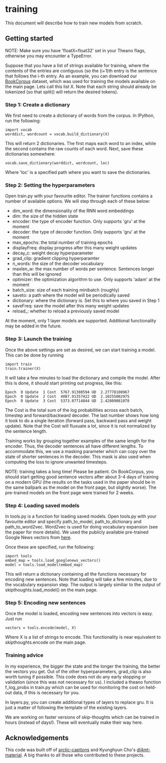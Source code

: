 # training

This document will describe how to train new models from scratch.

## Getting started

NOTE: Make sure you have 'floatX=float32' set in your Theano flags, otherwise you may encounter a TypeError.

Suppose that you have a list of strings available for training, where the contents of the entries are contiguous (so the (i+1)th entry is the sentence that follows the i-th entry. As an example, you can download our [BookCorpus](http://www.cs.toronto.edu/~mbweb/) dataset, which was used for training the models available on the main page. Lets call this list X. Note that each string should already be tokenized (so that split() will return the desired tokens).

### Step 1: Create a dictionary

We first need to create a dictionary of words from the corpus. In IPython, run the following:

    import vocab
    worddict, wordcount = vocab.build_dictionary(X)

This will return 2 dictionaries. The first maps each word to an index, while the second contains the raw counts of each word. Next, save these dictionaries somewhere:

    vocab.save_dictionary(worddict, wordcount, loc)
    
Where 'loc' is a specified path where you want to save the dictionaries.

### Step 2: Setting the hyperparameters

Open train.py with your favourite editor. The trainer functions contains a number of available options. We will step through each of these below:

* dim_word: the dimensionality of the RNN word embeddings
* dim: the size of the hidden state
* encoder: the type of encoder function. Only supports 'gru' at the moment
* decoder: the type of decoder function. Only supports 'gru' at the moment
* max_epochs: the total number of training epochs
* displayFreq: display progress after this many weight updates
* decay_c: weight decay hyperparameter
* grad_clip: gradient clipping hyperparamter
* n_words: the size of the decoder vocabulary
* maxlen_w: the max number of words per sentence. Sentences longer than this will be ignored
* optimizer: the optimization algorithm to use. Only supports 'adam' at the moment
* batch_size: size of each training minibatch (roughly)
* saveto: a path where the model will be periodically saved
* dictionary: where the dictionary is. Set this to where you saved in Step 1
* saveFreq: save the model after this many weight updates
* reload_: whether to reload a previously saved model

At the moment, only 1 layer models are supported. Additional functionality may be added in the future.

### Step 3: Launch the training

Once the above settings are set as desired, we can start training a model. This can be done by running

    import train
    train.trainer(X)

It will take a few minutes to load the dictionary and compile the model. After this is done, it should start printing out progress, like this:

    Epoch  0 Update  1 Cost  5767.91308594 UD  2.27778100967
    Epoch  0 Update  2 Cost  4087.91357422 UD  2.10255002975
    Epoch  0 Update  3 Cost  5373.07714844 UD  2.42809081078
    
The Cost is the total sum of the log probabilities across each batch, timestep and forward/backward decoder. The last number shows how long it took to do a single iteration (forward pass, backward pass and weight update). Note that the Cost will fluxuate a lot, since it is not normalized by the sentence length.

Training works by grouping together examples of the same length for the encoder. Thus, the decoder sentences all have different lengths. To accommodate this, we use a masking parameter which can copy over the state of shorter sentences in the decoder. This mask is also used when computing the loss to ignore unwanted timesteps.

NOTE: training takes a long time! Please be patient. On BookCorpus, you should start getting good sentence vectors after about 3-4 days of training on a modern GPU (the results on the tasks used in the paper should be in the same ballpark as the model on the front page, but slightly worse). The pre-trained models on the front page were trained for 2 weeks.
  
### Step 4: Loading saved models

In tools.py is a function for loading saved models. Open tools.py with your favourite editor and specify path_to_model, path_to_dictionary and path_to_word2vec. Word2vec is used for doing vocabulary expansion (see the paper for more details). We used the publicly available pre-trained Google News vectors from [here](https://code.google.com/p/word2vec/).

Once these are specified, run the following:

    import tools
    embed_map = tools.load_googlenews_vectors()
    model = tools.load_model(embed_map)

This will return a dictionary containing all the functions necessary for encoding new sentences. Note that loading will take a few minutes, due to the vocabulary expansion step. The output is largely similiar to the output of skipthoughts.load_model() on the main page.

### Step 5: Encoding new sentences

Once the model is loaded, encoding new sentences into vectors is easy. Just run

    vectors = tools.encode(model, X)
  
Where X is a list of strings to encode. This functionality is near equivalent to skipthoughts.encode on the main page.

### Training advice

In my experience, the bigger the state and the longer the training, the better the vectors you get. Out of the other hyperparameters, grad_clip is also worth tuning if possible. This code does not do any early stopping or validation (since this was not necessary for us). I included a theano function f_log_probs in train.py which can be used for monitoring the cost on held-out data, if this is necessary for you.

In layers.py, you can create additional types of layers to replace gru. It is just a matter of following the template of the existing layers.

We are working on faster versions of skip-thoughts which can be trained in hours (instead of days!). These will eventually make their way here.

## Acknowledgements

This code was built off of [arctic-captions](https://github.com/kelvinxu/arctic-captions) and Kyunghyun Cho's [dl4mt-material](https://github.com/kyunghyuncho/dl4mt-material). A big thanks to all those who contributed to these projects.
